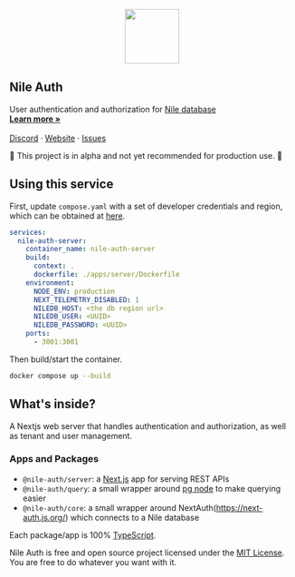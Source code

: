   <p align="center">
<a href="https://thenile.dev" target="_blank"><img width="96px" src="https://www.thenile.dev/about-logo.png" /></a>

<h2>Nile Auth</h2>
User authentication and authorization for <a href="https://thenile.dev">Nile database</a>
    <br />
    <a href="https://thenile.dev/docs/auth"><strong>Learn more »</strong></a>
    <br />
    <br />
    <a href="https://discord.gg/akRKRPKA">Discord</a>
    ·
    <a href="https://thenile.dev">Website</a>
    ·
    <a href="https://github.com/niledatabase/nile-auth/issues">Issues</a>

  </p>

🚧 This project is in alpha and not yet recommended for production use. 🚧

## Using this service

First, update `compose.yaml` with a set of developer credentials and region, which can be obtained at [here](console.thenile.dev).

```yaml
services:
  nile-auth-server:
    container_name: nile-auth-server
    build:
      context: .
      dockerfile: ./apps/server/Dockerfile
    environment:
      NODE_ENV: production
      NEXT_TELEMETRY_DISABLED: 1
      NILEDB_HOST: <the db region url>
      NILEDB_USER: <UUID>
      NILEDB_PASSWORD: <UUID>
    ports:
      - 3001:3001
```

Then build/start the container.

```bash
docker compose up --build
```

## What's inside?

A Nextjs web server that handles authentication and authorization, as well as tenant and user management.

### Apps and Packages

- `@nile-auth/server`: a [Next.js](https://nextjs.org/) app for serving REST APIs
- `@nile-auth/query`: a small wrapper around [pg node](https://node-postgres.com/) to make querying easier
- `@nile-auth/core`: a small wrapper around NextAuth(https://next-auth.js.org/) which connects to a Nile database

Each package/app is 100% [TypeScript](https://www.typescriptlang.org/).

Nile Auth is free and open source project licensed under the [MIT License](./LICENSE.md). You are free to do whatever you want with it.

